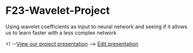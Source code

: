 # F23-Wavelet-Project
Using wavelet coefficients as input to neural network and seeing if it allows us to learn faster with a less complex network

<! --[View our project presentation](https://abysse8.github.io/F23-Wavelet-Project/) -->
[Edit presentation](https://docs.google.com/presentation/d/1NAYrsHRFQoc5hbt5T9aoKpgtkmtgzNnr4AvBFyoEXCM/edit?usp=sharing](https://docs.google.com/presentation/d/1SFNMKxPbwityyIhfzgAKLgLnIjlO49vKC1Oh4GwZrlQ/edit?usp=sharing)https://docs.google.com/presentation/d/1SFNMKxPbwityyIhfzgAKLgLnIjlO49vKC1Oh4GwZrlQ/edit?usp=sharing)
